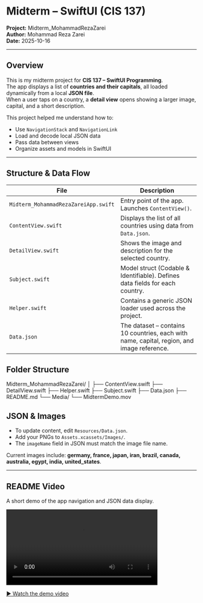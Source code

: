 
# Midterm – SwiftUI (CIS 137)
**Project:** Midterm_MohammadRezaZarei  
**Author:** Mohammad Reza Zarei  
**Date:** 2025-10-16  

---

## Overview
This is my midterm project for **CIS 137 – SwiftUI Programming**.  
The app displays a list of **countries and their capitals**, all loaded dynamically from a local **JSON file**.  
When a user taps on a country, a **detail view** opens showing a larger image, capital, and a short description.  

This project helped me understand how to:
- Use `NavigationStack` and `NavigationLink`
- Load and decode local JSON data
- Pass data between views
- Organize assets and models in SwiftUI

---

## Structure & Data Flow

| File                                 | Description 
|--------------------------------------|--------------
| `Midterm_MohammadRezaZareiApp.swift` | Entry point of the app. Launches `ContentView()`.
| `ContentView.swift`                  | Displays the list of all countries using data from `Data.json`.
| `DetailView.swift`                   | Shows the image and description for the selected country.
| `Subject.swift`                      | Model struct (Codable & Identifiable). Defines data fields for each country.
| `Helper.swift`                       | Contains a generic JSON loader used across the project.
| `Data.json`                          | The dataset – contains 10 countries, each with name, capital, region, and image reference.



## Folder Structure

Midterm_MohammadRezaZarei/
│
├── ContentView.swift
├── DetailView.swift
├── Helper.swift
├── Subject.swift
├── Data.json
├── README.md
└── Media/
    └── MidtermDemo.mov




## JSON & Images
- To update content, edit `Resources/Data.json`.  
- Add your PNGs to `Assets.xcassets/Images/`.  
- The `imageName` field in JSON must match the image file name.  

Current images include: **germany, france, japan, iran, brazil, canada, australia, egypt, india, united_states**.

---

## README Video

A short demo of the app navigation and JSON data display.

<video src="Media/MidtermDemo.mp4" controls width="400"></video>

[▶️ Watch the demo video](Media/MidtermDemo.mov)


